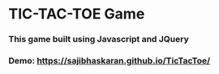 # TIC-TAC-TOE Game

### This game built using Javascript and JQuery

### Demo: https://sajibhaskaran.github.io/TicTacToe/

